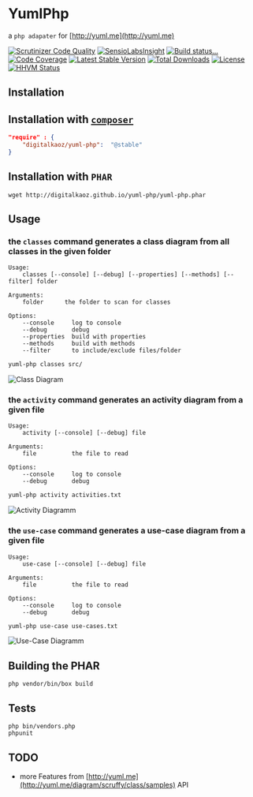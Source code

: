 YumlPhp
=======

a `php adapater` for [http://yuml.me](http://yuml.me)

[![Scrutinizer Code Quality](https://scrutinizer-ci.com/g/digitalkaoz/yuml-php/badges/quality-score.png?b=master)](https://scrutinizer-ci.com/g/digitalkaoz/yuml-php/?branch=master)
[![SensioLabsInsight](https://insight.sensiolabs.com/projects/9d3914c2-0636-4d7c-a560-dfea413baa93/mini.png)](https://insight.sensiolabs.com/projects/09d510ab-7d2e-4ea2-8a94-2a37b9121603)
[![Build status...](https://secure.travis-ci.org/digitalkaoz/yuml-php.png)](http://travis-ci.org/digitalkaoz/yuml-php)
[![Code Coverage](https://scrutinizer-ci.com/g/digitalkaoz/yuml-php/badges/coverage.png?b=master)](https://scrutinizer-ci.com/g/digitalkaoz/yuml-php/?branch=master)
[![Latest Stable Version](https://poser.pugx.org/digitalkaoz/yuml-php/version.svg)](https://packagist.org/packages/digitalkaoz/yuml-php)
[![Total Downloads](https://poser.pugx.org/digitalkaoz/yuml-php/downloads.svg)](https://packagist.org/packages/digitalkaoz/yuml-php)
[![License](https://poser.pugx.org/digitalkaoz/yuml-php/license.svg)](https://packagist.org/packages/digitalkaoz/yuml-php)
[![HHVM Status](http://hhvm.h4cc.de/badge/digitalkaoz/yuml-php.png)](http://hhvm.h4cc.de/package/digitalkaoz/yuml-php)

Installation
------------

## Installation with [`composer`](https://github.com/composer/composer.git)

``` json
"require" : {
    "digitalkaoz/yuml-php":  "@stable"
}
```

## Installation with `PHAR`

    wget http://digitalkaoz.github.io/yuml-php/yuml-php.phar

Usage
-----

### the `classes` command generates a class diagram from all classes in the given folder

    Usage:
        classes [--console] [--debug] [--properties] [--methods] [--filter] folder

    Arguments:
        folder      the folder to scan for classes

    Options:
        --console     log to console
        --debug       debug
        --properties  build with properties
        --methods     build with methods
        --filter      to include/exclude files/folder

```sh
yuml-php classes src/
```

![Class Diagram](http://digitalkaoz.github.io/yuml-php/examples/classes_01.png)

### the `activity` command generates an activity diagram from a given file

    Usage:
        activity [--console] [--debug] file

    Arguments:
        file          the file to read

    Options:
        --console     log to console
        --debug       debug


```sh
yuml-php activity activities.txt
```

![Activity Diagramm](http://digitalkaoz.github.io/yuml-php/examples/activity_01.png)

### the `use-case` command generates a use-case diagram from a given file

    Usage:
        use-case [--console] [--debug] file

    Arguments:
        file          the file to read

    Options:
        --console     log to console
        --debug       debug


```sh
yuml-php use-case use-cases.txt
```

![Use-Case Diagramm](http://digitalkaoz.github.io/yuml-php/examples/usecase-01.png)

Building the PHAR
-----------------

    php vendor/bin/box build

Tests
-----

    php bin/vendors.php
    phpunit


TODO
----

* more Features from [http://yuml.me](http://yuml.me/diagram/scruffy/class/samples) API
